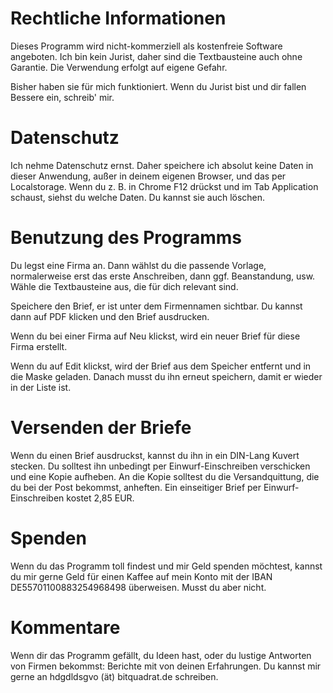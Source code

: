 # Rechtliche Informationen

Dieses Programm wird nicht-kommerziell als kostenfreie Software angeboten. Ich bin kein Jurist, daher sind die Textbausteine
auch ohne Garantie. Die Verwendung erfolgt auf eigene Gefahr.

Bisher haben sie für mich funktioniert. Wenn du Jurist bist und dir fallen Bessere ein, schreib' mir.

# Datenschutz

Ich nehme Datenschutz ernst. Daher speichere ich absolut keine Daten in dieser Anwendung, außer in deinem eigenen Browser, 
und das per Localstorage. Wenn du z. B. in Chrome F12 drückst und im Tab Application schaust, siehst du welche Daten. 
Du kannst sie auch löschen.

# Benutzung des Programms

Du legst eine Firma an. Dann wählst du die passende Vorlage, normalerweise erst das erste Anschreiben, dann ggf. Beanstandung, usw.
Wähle die Textbausteine aus, die für dich relevant sind.

Speichere den Brief, er ist unter dem Firmennamen sichtbar. Du kannst dann auf PDF klicken und den Brief ausdrucken.

Wenn du bei einer Firma auf Neu klickst, wird ein neuer Brief für diese Firma erstellt.

Wenn du auf Edit klickst, wird der Brief aus dem Speicher entfernt und in die Maske geladen. Danach musst du ihn erneut speichern, damit
er wieder in der Liste ist.

# Versenden der Briefe

Wenn du einen Brief ausdruckst, kannst du ihn in ein DIN-Lang Kuvert stecken. Du solltest ihn unbedingt per Einwurf-Einschreiben
verschicken und eine Kopie aufheben. An die Kopie solltest du die Versandquittung, die du bei der Post bekommst, anheften.
Ein einseitiger Brief per Einwurf-Einschreiben kostet 2,85 EUR.

# Spenden

Wenn du das Programm toll findest und mir Geld spenden möchtest, kannst du mir gerne Geld für einen Kaffee auf mein Konto mit der 
IBAN DE55701100883254968498 überweisen. Musst du aber nicht.

# Kommentare

Wenn dir das Programm gefällt, du Ideen hast, oder du lustige Antworten von Firmen bekommst: Berichte mit von deinen Erfahrungen. Du
kannst mir gerne an hdgdldsgvo (ät) bitquadrat.de schreiben.
